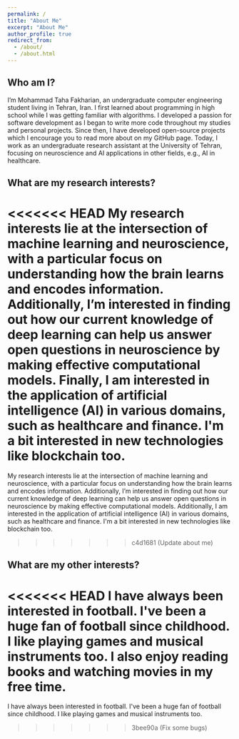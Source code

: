 ```yaml
---
permalink: /
title: "About Me"
excerpt: "About Me"
author_profile: true
redirect_from: 
  - /about/
  - /about.html
---
```

## Who am I?

I’m Mohammad Taha Fakharian, an undergraduate computer engineering student living in Tehran, Iran. I first learned about programming in high school while I was getting familiar with algorithms. I developed a passion for software development as I began to write more code throughout my studies and personal projects. Since then, I have developed open-source projects which I encourage you to read more about on my GitHub page. Today, I work as an undergraduate research assistant at the University of Tehran, focusing on neuroscience and AI applications in other fields, e.g., AI in healthcare.

## What are my research interests?

<<<<<<< HEAD
My research interests lie at the intersection of machine learning and neuroscience, with a particular focus on understanding how the brain learns and encodes information. Additionally, I’m interested in finding out how our current knowledge of deep learning can help us answer open questions in neuroscience by making effective computational models. Finally, I am interested in the application of artificial intelligence (AI) in various domains, such as healthcare and finance. I'm a bit interested in new technologies like blockchain too.
=======
My research interests lie at the intersection of machine learning and neuroscience, with a particular focus on understanding how the brain learns and encodes information. Additionally, I’m interested in finding out how our current knowledge of deep learning can help us answer open questions in neuroscience by making effective computational models. Additionally, I am interested in the application of artificial intelligence (AI) in various domains, such as healthcare and finance. I'm a bit interested in new technologies like blockchain too.
>>>>>>> c4d1681 (Update about me)

## What are my other interests?

<<<<<<< HEAD
I have always been interested in football. I've been a huge fan of football since childhood. I like playing games and musical instruments too. I also enjoy reading books and watching movies in my free time. 
=======
I have always been interested in football. I've been a huge fan of football since childhood. I like playing games and musical instruments too.
>>>>>>> 3bee90a (Fix some bugs)
